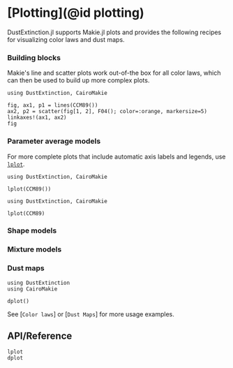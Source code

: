 # [Plotting](@id plotting)

DustExtinction.jl supports Makie.jl plots and provides the following recipes for visualizing color laws and dust maps.

### Building blocks
Makie's line and scatter plots work out-of-the box for all color laws, which can then be used to build up more complex plots.

```@example
using DustExtinction, CairoMakie

fig, ax1, p1 = lines(CCM89())
ax2, p2 = scatter(fig[1, 2], F04(); color=:orange, markersize=5)
linkaxes!(ax1, ax2)
fig
```

### Parameter average models
For more complete plots that include automatic axis labels and legends, use [`lplot`](@ref).

```@example
using DustExtinction, CairoMakie

lplot(CCM89())
```

```@example
using DustExtinction, CairoMakie

lplot(CCM89)
```

### Shape models

### Mixture models

### Dust maps

```@example
using DustExtinction
using CairoMakie

dplot()
```

See [`Color laws`] or [`Dust Maps`] for more usage examples.

## API/Reference

```@docs
lplot
dplot
```
